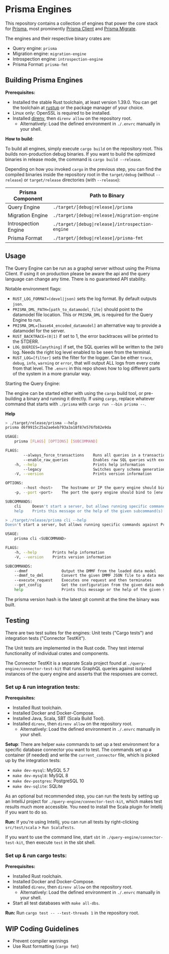 # Prisma Engines

This repository contains a collection of engines that power the core stack for
[Prisma](https://github.com/prisma/prisma2), most prominently [Prisma
Client](https://github.com/prisma/prisma-client-js) and [Prisma
Migrate](https://github.com/prisma/migrate).

The engines and their respective binary crates are:
- Query engine: `prisma`
- Migration engine: `migration-engine`
- Introspection engine: `introspection-engine`
- Prisma Format: `prisma-fmt`

## Building Prisma Engines

**Prerequisites:**
- Installed the stable Rust toolchain, at least version 1.39.0. You can get the
  toolchain at [rustup](https://rustup.rs/) or the package manager of your
  choice.
- Linux only: OpenSSL is required to be installed.
- Installed [direnv](https://github.com/direnv/direnv), then `direnv allow` on
  the repository root.
    - Alternatively: Load the defined environment in `./.envrc` manually in your
      shell.

**How to build:**

To build all engines, simply execute `cargo build` on the repository root. This
builds non-production debug binaries. If you want to build the optimized
binaries in release mode, the command is `cargo build --release`.

Depending on how you invoked `cargo` in the previous step, you can find the
compiled binaries inside the repository root in the `target/debug` (without
`--release`) or `target/release` directories (with `--release`):

| Prisma Component           | Path to Binary                                            |
| -------------------------- | --------------------------------------------------------- |
| Query Engine               | `./target/[debug\|release]/prisma`                         |
| Migration Engine           | `./target/[debug\|release]/migration-engine`               |
| Introspection Engine       | `./target/[debug\|release]/introspection-engine`           |
| Prisma Format              | `./target/[debug\|release]/prisma-fmt`                     |

## Usage

The Query Engine can be run as a graphql server without using the Prisma Client.
If using it on production please be aware the api and the query language can
change any time. There is no guaranteed API stability.

Notable environment flags:
- `RUST_LOG_FORMAT=(devel|json)` sets the log format. By default outputs `json`.
- `PRISMA_DML_PATH=[path_to_datamodel_file]` should point to the datamodel file
  location. This or `PRISMA_DML` is required for the Query Engine to run.
- `PRISMA_DML=[base64_encoded_datamodel]` an alternative way to provide a
  datamodel for the server.
- `RUST_BACKTRACE=(0|1)` if set to 1, the error backtraces will be printed to
  the STDERR.
- `LOG_QUERIES=[anything]` if set, the SQL queries will be written to the `INFO`
  log. Needs the right log level enabled to be seen from the terminal.
- `RUST_LOG=[filter]` sets the filter for the logger. Can be either `trace`,
  `debug`, `info`, `warning` or `error`, that will output ALL logs from every
  crate from that level. The `.envrc` in this repo shows how to log different
  parts of the system in a more granular way.

Starting the Query Engine:

The engine can be started either with using the `cargo` build tool, or
pre-building a binary and running it directly. If using `cargo`, replace
whatever command that starts with `./prisma` with `cargo run --bin prisma --`.

**Help**
```bash
> ./target/release/prisma --help
prisma d6f9915c25a2ae6eb793a3a18f87e576fb82e9da

USAGE:
    prisma [FLAGS] [OPTIONS] [SUBCOMMAND]

FLAGS:
        --always_force_transactions    Runs all queries in a transaction, including all the reads
        --enable_raw_queries           Enables raw SQL queries with executeRaw mutation
    -h, --help                         Prints help information
        --legacy                       Switches query schema generation to Prisma 1 compatible mode
    -V, --version                      Prints version information

OPTIONS:
        --host <host>    The hostname or IP the query engine should bind to [default: 127.0.0.1]
    -p, --port <port>    The port the query engine should bind to [env: PORT=]  [default: 4466]

SUBCOMMANDS:
    cli     Doesn't start a server, but allows running specific commands against Prisma
    help    Prints this message or the help of the given subcommand(s)

> ./target/release/prisma cli --help
Doesn't start a server, but allows running specific commands against Prisma

USAGE:
    prisma cli <SUBCOMMAND>

FLAGS:
    -h, --help       Prints help information
    -V, --version    Prints version information

SUBCOMMANDS:
    --dmmf               Output the DMMF from the loaded data model
    --dmmf_to_dml        Convert the given DMMF JSON file to a data model
    --execute_request    Executes one request and then terminates
    --get_config         Get the configuration from the given data model
    help                 Prints this message or the help of the given subcommand(s)
```

The prisma version hash is the latest git commit at the time the binary was built.

## Testing

There are two test suites for the engines: Unit tests ("Cargo tests") and
integration tests ("Connector TestKit").

The Unit tests are implemented in the Rust code. They test internal
functionality of individual crates and components.

The Connector TestKit is a separate Scala project found at
`./query-engine/connector-test-kit` that runs GraphQL queries against isolated
instances of the query engine and asserts that the responses are correct.

### Set up & run integration tests:
**Prerequisites:**
- Installed Rust toolchain.
- Installed Docker and Docker-Compose.
- Installed Java, Scala, SBT (Scala Build Tool).
- Installed `direnv`, then `direnv allow` on the repository root.
    - Alternatively: Load the defined environment in `./.envrc` manually in your shell.

**Setup**:
There are helper `make` commands to set up a test environment for a specific
database connector you want to test. The commands set up a container (if needed)
and write the `current_connector` file, which is picked up by the integration
tests:

- `make dev-mysql`: MySQL 5.7
- `make dev-mysql8`: MySQL 8
- `make dev-postgres`: PostgreSQL 10
- `make dev-sqlite`: SQLite

As an optional but recommended step, you can run the tests by setting up an
IntelliJ project for `./query-engine/connector-test-kit`, which makes test
results much more accessible. You need to install the Scala plugin for Intellij
if you want to do so.

**Run:**
If you're using Intellij, you can run all tests by right-clicking
`src/test/scala` > `Run ScalaTests`.

If you want to use the command line, start `sbt` in
`./query-engine/connector-test-kit`, then execute `test` in the sbt shell.

### Set up & run cargo tests:

**Prerequisites:**
- Installed Rust roolchain.
- Installed Docker and Docker-Compose.
- Installed `direnv`, then `direnv allow` on the repository root.
    - Alternatively: Load the defined environment in `./.envrc` manually in your shell.
- Start all test databases with `make all-dbs`.

**Run:**
Run `cargo test -- --test-threads 1` in the repository root.

## WIP Coding Guidelines
- Prevent compiler warnings
- Use Rust formatting (`cargo fmt`)
